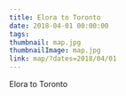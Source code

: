 ```yaml
---
title: Elora to Toronto
date: 2018-04-01 00:00:00
tags:
thumbnail: map.jpg
thumbnailImage: map.jpg
link: map/?dates=2018/04/01
---
```

Elora to Toronto
<!-- excerpt -->
